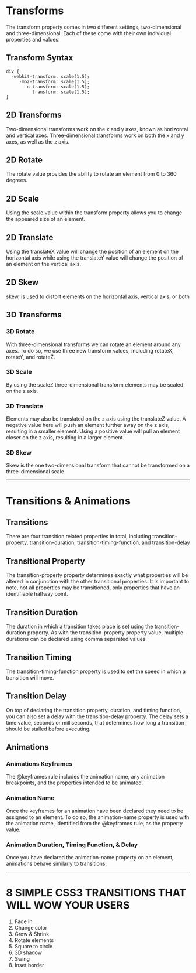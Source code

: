 # Transforms
The transform property comes in two different settings, two-dimensional and three-dimensional. Each of these come with their own individual properties and values.
## Transform Syntax
```
div {
  -webkit-transform: scale(1.5);
     -moz-transform: scale(1.5);
       -o-transform: scale(1.5);
          transform: scale(1.5);
}
```
## 2D Transforms
Two-dimensional transforms work on the x and y axes, known as horizontal and vertical axes. Three-dimensional transforms work on both the x and y axes, as well as the z axis. 
## 2D Rotate
The rotate value provides the ability to rotate an element from 0 to 360 degrees.
## 2D Scale
Using the scale value within the transform property allows you to change the appeared size of an element.
## 2D Translate
Using the translateX value will change the position of an element on the horizontal axis while using the translateY value will change the position of an element on the vertical axis.
## 2D Skew
skew, is used to distort elements on the horizontal axis, vertical axis, or both
## 3D Transforms
### 3D Rotate
With three-dimensional transforms we can rotate an element around any axes. To do so, we use three new transform values, including rotateX, rotateY, and rotateZ.
### 3D Scale
By using the scaleZ three-dimensional transform elements may be scaled on the z axis.
### 3D Translate
Elements may also be translated on the z axis using the translateZ value. A negative value here will push an element further away on the z axis, resulting in a smaller element. Using a positive value will pull an element closer on the z axis, resulting in a larger element.
### 3D Skew
Skew is the one two-dimensional transform that cannot be transformed on a three-dimensional scale
***
# Transitions & Animations
## Transitions
There are four transition related properties in total, including transition-property, transition-duration, transition-timing-function, and transition-delay
## Transitional Property
The transition-property property determines exactly what properties will be altered in conjunction with the other transitional properties.
It is important to note, not all properties may be transitioned, only properties that have an identifiable halfway point.
## Transition Duration
The duration in which a transition takes place is set using the transition-duration property.
As with the transition-property property value, multiple durations can be declared using comma separated values
## Transition Timing
The transition-timing-function property is used to set the speed in which a transition will move.
## Transition Delay
On top of declaring the transition property, duration, and timing function, you can also set a delay with the transition-delay property. The delay sets a time value, seconds or milliseconds, that determines how long a transition should be stalled before executing.
##  Animations
### Animations Keyframes 
The @keyframes rule includes the animation name, any animation breakpoints, and the properties intended to be animated.
### Animation Name
Once the keyframes for an animation have been declared they need to be assigned to an element. To do so, the animation-name property is used with the animation name, identified from the @keyframes rule, as the property value.
### Animation Duration, Timing Function, & Delay
Once you have declared the animation-name property on an element, animations behave similarly to transitions. 
***
# 8 SIMPLE CSS3 TRANSITIONS THAT WILL WOW YOUR USERS
1. Fade in
2. Change color
3. Grow & Shrink
4. Rotate elements
5. Square to circle
6. 3D shadow
7. Swing
8. Inset border

